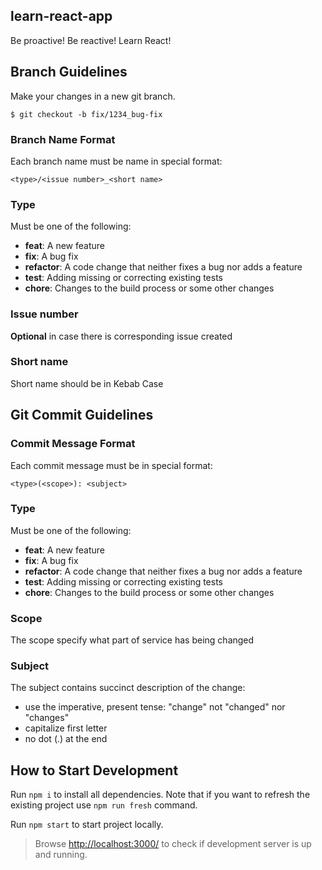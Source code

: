 ## learn-react-app
Be proactive! Be reactive! Learn React!

## Branch Guidelines

Make your changes in a new git branch.

```shell
$ git checkout -b fix/1234_bug-fix
```

### Branch Name Format

Each branch name must be name in special format:

```
<type>/<issue number>_<short name>
```

### Type

Must be one of the following:

- **feat**: A new feature
- **fix**: A bug fix
- **refactor**: A code change that neither fixes a bug nor adds a feature
- **test**: Adding missing or correcting existing tests
- **chore**: Changes to the build process or some other changes

### Issue number

**Optional** in case there is corresponding issue created

### Short name

Short name should be in Kebab Case

## Git Commit Guidelines

### Commit Message Format

Each commit message must be in special format:

```
<type>(<scope>): <subject>
```

### Type

Must be one of the following:

- **feat**: A new feature
- **fix**: A bug fix
- **refactor**: A code change that neither fixes a bug nor adds a feature
- **test**: Adding missing or correcting existing tests
- **chore**: Changes to the build process or some other changes

### Scope

The scope specify what part of service has being changed

### Subject

The subject contains succinct description of the change:

- use the imperative, present tense: "change" not "changed" nor "changes"
- capitalize first letter
- no dot (.) at the end

## How to Start Development

Run `npm i` to install all dependencies.
Note that if you want to refresh the existing project use `npm run fresh` command.

Run `npm start` to start project locally.

> Browse [http://localhost:3000/](http://localhost:3000) to check if development server is up and running.
